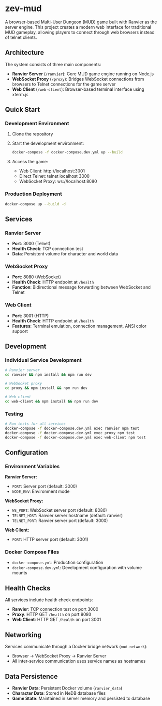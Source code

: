 # zev-mud

A browser-based Multi-User Dungeon (MUD) game built with Ranvier as the server engine. This project creates a modern web interface for traditional MUD gameplay, allowing players to connect through web browsers instead of telnet clients.

## Architecture

The system consists of three main components:

- **Ranvier Server** (`/ranvier`): Core MUD game engine running on Node.js
- **WebSocket Proxy** (`/proxy`): Bridges WebSocket connections from browsers to Telnet connections for the game server
- **Web Client** (`/web-client`): Browser-based terminal interface using xterm.js

## Quick Start

### Development Environment

1. Clone the repository
2. Start the development environment:
   ```bash
   docker-compose -f docker-compose.dev.yml up --build
   ```

3. Access the game:
   - Web Client: http://localhost:3001
   - Direct Telnet: telnet localhost 3000
   - WebSocket Proxy: ws://localhost:8080

### Production Deployment

```bash
docker-compose up --build -d
```

## Services

### Ranvier Server
- **Port**: 3000 (Telnet)
- **Health Check**: TCP connection test
- **Data**: Persistent volume for character and world data

### WebSocket Proxy
- **Port**: 8080 (WebSocket)
- **Health Check**: HTTP endpoint at `/health`
- **Function**: Bidirectional message forwarding between WebSocket and Telnet

### Web Client
- **Port**: 3001 (HTTP)
- **Health Check**: HTTP endpoint at `/health`
- **Features**: Terminal emulation, connection management, ANSI color support

## Development

### Individual Service Development

```bash
# Ranvier server
cd ranvier && npm install && npm run dev

# WebSocket proxy
cd proxy && npm install && npm run dev

# Web client
cd web-client && npm install && npm run dev
```

### Testing

```bash
# Run tests for all services
docker-compose -f docker-compose.dev.yml exec ranvier npm test
docker-compose -f docker-compose.dev.yml exec proxy npm test
docker-compose -f docker-compose.dev.yml exec web-client npm test
```

## Configuration

### Environment Variables

**Ranvier Server:**
- `PORT`: Server port (default: 3000)
- `NODE_ENV`: Environment mode

**WebSocket Proxy:**
- `WS_PORT`: WebSocket server port (default: 8080)
- `TELNET_HOST`: Ranvier server hostname (default: ranvier)
- `TELNET_PORT`: Ranvier server port (default: 3000)

**Web Client:**
- `PORT`: HTTP server port (default: 3001)

### Docker Compose Files

- `docker-compose.yml`: Production configuration
- `docker-compose.dev.yml`: Development configuration with volume mounts

## Health Checks

All services include health check endpoints:

- **Ranvier**: TCP connection test on port 3000
- **Proxy**: HTTP GET `/health` on port 8080
- **Web Client**: HTTP GET `/health` on port 3001

## Networking

Services communicate through a Docker bridge network (`mud-network`):
- Browser → WebSocket Proxy → Ranvier Server
- All inter-service communication uses service names as hostnames

## Data Persistence

- **Ranvier Data**: Persistent Docker volume (`ranvier_data`)
- **Character Data**: Stored in NeDB database files
- **Game State**: Maintained in server memory and persisted to database